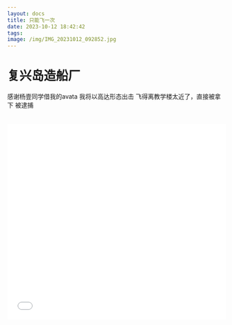 ```yaml
---
layout: docs
title: 只能飞一次
date: 2023-10-12 18:42:42
tags:
image: /img/IMG_20231012_092852.jpg
---
```

# 复兴岛造船厂
<!--more-->
 
感谢杨壹同学借我的avata
我将以高达形态出击
飞得离教学楼太近了，直接被拿下
被逮捕
 
<iframe src="//player.bilibili.com/player.html?aid=407074940&bvid=BV1cG411U7J8&cid=1297151228&p=1" allowfullscreen="allowfullscreen" scrolling="no" frameborder="no" framespacing="0" style="width: 100%; height: 450px; max-width: 100%；align:center; padding:20px 0;"></iframe>